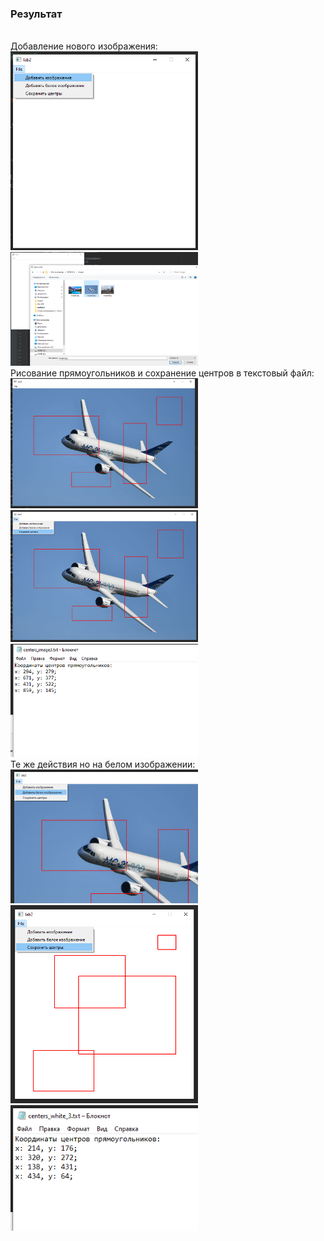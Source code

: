 ### Результат
<br>
Добавление нового изображения:<br>
<img src="https://github.com/IlyaOv/labs_GUI/blob/lab2/results/img1.png" width="300"><img src="https://github.com/IlyaOv/labs_GUI/blob/lab2/results/img2.png" width="300">
<br>
Рисование прямоугольников и сохранение центров в текстовый файл:<br>
<img src="https://github.com/IlyaOv/labs_GUI/blob/lab2/results/img3.png" width="300">
<img src="https://github.com/IlyaOv/labs_GUI/blob/lab2/results/img4.png" width="300">
<img src="https://github.com/IlyaOv/labs_GUI/blob/lab2/results/img5.png" width="300">
<br>
Те же действия но на белом изображении:<br>
<img src="https://github.com/IlyaOv/labs_GUI/blob/lab2/results/img6.png" width="300">
<img src="https://github.com/IlyaOv/labs_GUI/blob/lab2/results/img7.png" width="300">
<img src="https://github.com/IlyaOv/labs_GUI/blob/lab2/results/img8.png" width="300">
